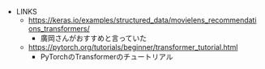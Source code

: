 - LINKS
  - https://keras.io/examples/structured_data/movielens_recommendations_transformers/
    - 廣岡さんがおすすめと言っていた
  - https://pytorch.org/tutorials/beginner/transformer_tutorial.html
    - PyTorchのTransformerのチュートリアル
